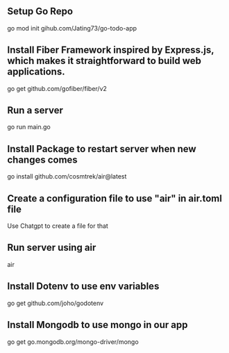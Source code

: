 ## Setup Go Repo
go mod init gihub.com/Jating73/go-todo-app

## Install Fiber Framework inspired by Express.js, which makes it straightforward to build web applications.
go get github.com/gofiber/fiber/v2

## Run a server
go run main.go

## Install Package to restart server when new changes comes
go install github.com/cosmtrek/air@latest

## Create a configuration file to use "air" in air.toml file
Use Chatgpt to create a file for that 

## Run server using air
air

## Install Dotenv to use env variables
go get github.com/joho/godotenv

## Install Mongodb to use mongo in our app
go get go.mongodb.org/mongo-driver/mongo